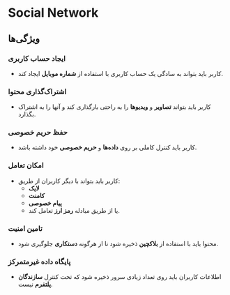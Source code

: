 # Social Network

## ویژگی‌ها

### ایجاد حساب کاربری
- کاربر باید بتواند به سادگی یک حساب کاربری با استفاده از **شماره موبایل** ایجاد کند.

### اشتراک‌گذاری محتوا
- کاربر باید بتواند **تصاویر** و **ویدیوها** را به راحتی بارگذاری کند و آنها را به اشتراک بگذارد.

### حفظ حریم خصوصی
- کاربر باید کنترل کاملی بر روی **داده‌ها** و **حریم خصوصی** خود داشته باشد.

### امکان تعامل
- کاربر باید بتواند با دیگر کاربران از طریق:
  - **لایک**
  - **کامنت**
  - **پیام خصوصی**
  - یا از طریق مبادله **رمز ارز** تعامل کند.

### تامین امنیت
- محتوا باید با استفاده از **بلاکچین** ذخیره شود تا از هرگونه **دستکاری** جلوگیری شود.

### پایگاه داده غیرمتمرکز
- اطلاعات کاربران باید روی تعداد زیادی سرور ذخیره شود که تحت کنترل **سازندگان پلتفرم** نیست.
